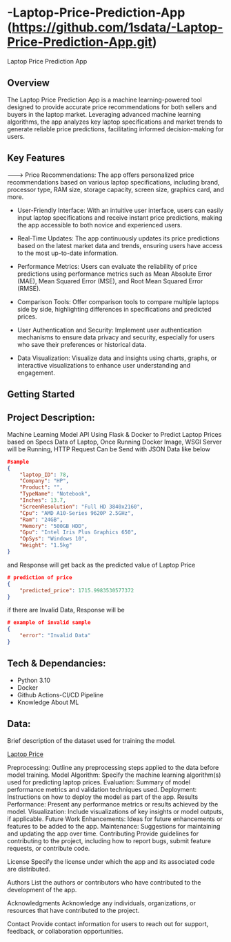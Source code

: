 # -Laptop-Price-Prediction-App (https://github.com/1sdata/-Laptop-Price-Prediction-App.git)

Laptop Price Prediction App

## Overview

The Laptop Price Prediction App is a machine learning-powered tool designed to provide accurate price recommendations for both sellers and buyers in the laptop market. Leveraging advanced machine learning algorithms, the app analyzes key laptop specifications and market trends to generate reliable price predictions, facilitating informed decision-making for users.

## Key Features

---> Price Recommendations: The app offers personalized price recommendations based on various laptop specifications, including brand, processor type, RAM size, storage capacity, screen size, graphics card, and more.

- User-Friendly Interface: With an intuitive user interface, users can easily input laptop specifications and receive instant price predictions, making the app accessible to both novice and experienced users.

- Real-Time Updates: The app continuously updates its price predictions based on the latest market data and trends, ensuring users have access to the most up-to-date information.

- Performance Metrics: Users can evaluate the reliability of price predictions using performance metrics such as Mean Absolute Error (MAE), Mean Squared Error (MSE), and Root Mean Squared Error (RMSE).

- Comparison Tools: Offer comparison tools to compare multiple laptops side by side, highlighting differences in specifications and predicted prices.

- User Authentication and Security: Implement user authentication mechanisms to ensure data privacy and security, especially for users who save their preferences or historical data.

- Data Visualization: Visualize data and insights using charts, graphs, or interactive visualizations to enhance user understanding and engagement.

## Getting Started

## Project Description:

Machine Learning Model API Using Flask & Docker to Predict Laptop Prices based on Specs Data of Laptop, Once Running Docker Image, WSGI Server will be Running, HTTP Request Can be Send with JSON Data like below

```json
#sample
{
    "laptop_ID": 78,
    "Company": "HP",
    "Product": "",
    "TypeName": "Notebook",
    "Inches": 13.7,
    "ScreenResolution": "Full HD 3840x2160",
    "Cpu": "AMD A10-Series 9620P 2.5GHz",
    "Ram": "24GB",
    "Memory": "500GB HDD",
    "Gpu": "Intel Iris Plus Graphics 650",
    "OpSys": "Windows 10",
    "Weight": "1.5kg"
}
```
and Response will get back as the predicted value of Laptop Price
```json
# prediction of price
{
    "predicted_price": 1715.9983530577372
}
```
if there are Invalid Data, Response will be
```json
# example of invalid sample
{
    "error": "Invalid Data"
}
```
## Tech & Dependancies:

- Python 3.10
- Docker
- Github Actions-CI/CD Pipeline
- Knowledge About ML

## Data:

Brief description of the dataset used for training the model.

[Laptop Price](https://www.kaggle.com/datasets/muhammetvarl/laptop-price)

Preprocessing: Outline any preprocessing steps applied to the data before model training.
Model
Algorithm: Specify the machine learning algorithm(s) used for predicting laptop prices.
Evaluation: Summary of model performance metrics and validation techniques used.
Deployment: Instructions on how to deploy the model as part of the app.
Results
Performance: Present any performance metrics or results achieved by the model.
Visualization: Include visualizations of key insights or model outputs, if applicable.
Future Work
Enhancements: Ideas for future enhancements or features to be added to the app.
Maintenance: Suggestions for maintaining and updating the app over time.
Contributing
Provide guidelines for contributing to the project, including how to report bugs, submit feature requests, or contribute code.

License
Specify the license under which the app and its associated code are distributed.

Authors
List the authors or contributors who have contributed to the development of the app.

Acknowledgments
Acknowledge any individuals, organizations, or resources that have contributed to the project.

Contact
Provide contact information for users to reach out for support, feedback, or collaboration opportunities.